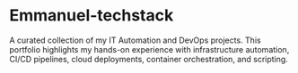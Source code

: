 # Emmanuel-techstack
A curated collection of my IT Automation and DevOps projects. This portfolio highlights my hands-on experience with infrastructure automation, CI/CD pipelines, cloud deployments, container orchestration, and scripting.
